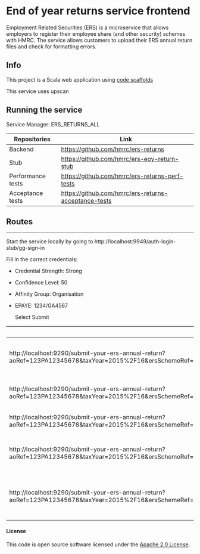 
# End of year returns service frontend

Employment Related Securities (ERS) is a microservice that allows employers to register their employee share (and other security) schemes with HMRC. The service allows customers to upload their ERS annual return files and check for formatting errors.

## Info

This project is a Scala web application using [code scaffolds](https://github.com/hmrc/hmrc-frontend-scaffold.g8)

This service uses upscan

## Running the service

Service Manager: ERS_RETURNS_ALL

|Repositories|Link|
|------------|----|
|Backend|https://github.com/hmrc/ers-returns|
|Stub|https://github.com/hmrc/ers-eoy-return-stub|
|Performance tests|https://github.com/hmrc/ers-returns-perf-tests|
|Acceptance tests|https://github.com/hmrc/ers-returns-acceptance-tests|

## Routes
-------
Start the service locally by going to http://localhost:9949/auth-login-stub/gg-sign-in

Fill in the correct credentials:
- Credential Strength: Strong
- Confidence Level: 50
- Affinity Group: Organisation
- EPAYE: 1234/GA4567
  
  Select Submit

| *Url* | *Description* |
|-------|---------------|
|http://localhost:9290/submit-your-ers-annual-return?aoRef=123PA12345678&taxYear=2015%2F16&ersSchemeRef=XP1100000000350&schemeType=CSOP&schemeName=MyScheme&hmac=qlQmNGgreJRqJroWUUu0MxLq2oo%3D|Submit your Company Share Option Plan annual return|
|http://localhost:9290/submit-your-ers-annual-return?aoRef=123PA12345678&taxYear=2015%2F16&ersSchemeRef=XQ1100000000351&schemeType=SAYE&schemeName=MyScheme&hmac=qlQmNGgreJRqJroWUUu0MxLq2oo%3D |Submit your Save As You Earn annual return|
|http://localhost:9290/submit-your-ers-annual-return?aoRef=123PA12345678&taxYear=2015%2F16&ersSchemeRef=XR1100000000352&schemeType=OTHER&schemeName=MyScheme&hmac=qlQmNGgreJRqJroWUUu0MxLq2oo%3D|Submit your Other annual return|
|http://localhost:9290/submit-your-ers-annual-return?aoRef=123PA12345678&taxYear=2015%2F16&ersSchemeRef=XS1100000000353&schemeType=SIP&schemeName=MyScheme&hmac=qlQmNGgreJRqJroWUUu0MxLq2oo%3D|Submit your Share Incentive Plan annual return|
|http://localhost:9290/submit-your-ers-annual-return?aoRef=123PA12345678&taxYear=2015%2F16&ersSchemeRef=XT1100000000354&schemeType=EMI&schemeName=MyScheme&hmac=qlQmNGgreJRqJroWUUu0MxLq2oo%3D|Submit your Enterprise Management Incentives annual return|

#### License

This code is open source software licensed under the [Apache 2.0 License]("http://www.apache.org/licenses/LICENSE-2.0.html").
